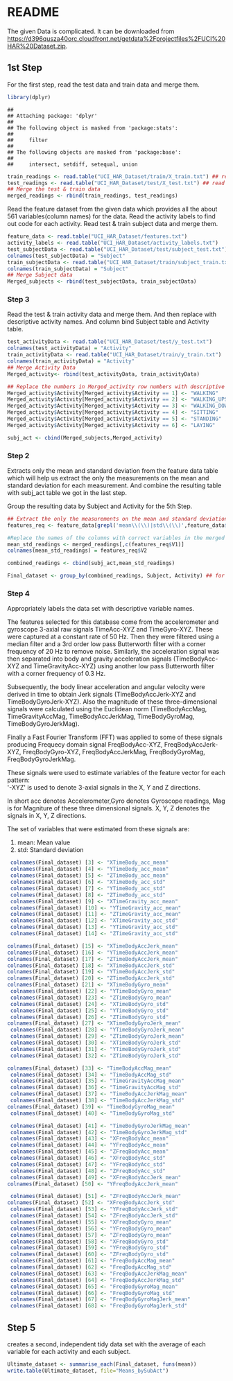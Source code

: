 # README
The given Data is complicated. It can be downloaded from https://d396qusza40orc.cloudfront.net/getdata%2Fprojectfiles%2FUCI%20HAR%20Dataset.zip.

## 1st Step
For the first step, read the test data and train data and merge them.


```r
library(dplyr)
```

```
## 
## Attaching package: 'dplyr'
## 
## The following object is masked from 'package:stats':
## 
##     filter
## 
## The following objects are masked from 'package:base':
## 
##     intersect, setdiff, setequal, union
```

```r
train_readings <- read.table("UCI_HAR_Dataset/train/X_train.txt") ## read train table
test_readings <- read.table("UCI_HAR_Dataset/test/X_test.txt") ## read test table
## Merge the test & train data
merged_readings <- rbind(train_readings, test_readings) 
```

Read the feature dataset from the given data which provides all the about 561 variables(column names) for the data. Read the activity labels to find out code for each activity. Read test & train subject data and merge them.



```r
feature_data <- read.table("UCI_HAR_Dataset/features.txt")
activity_labels <- read.table("UCI_HAR_Dataset/activity_labels.txt")
test_subjectData <- read.table("UCI_HAR_Dataset/test/subject_test.txt")
colnames(test_subjectData) = "Subject"
train_subjectData <- read.table("UCI_HAR_Dataset/train/subject_train.txt")
colnames(train_subjectData) = "Subject"
## Merge Subject data
Merged_subjects <- rbind(test_subjectData, train_subjectData)
```

### Step 3
Read the test & train activity data and merge them. And then replace with descriptive activity names. And column bind Subject table and Activity table.



```r
test_activityData <- read.table("UCI_HAR_Dataset/test/y_test.txt")
colnames(test_activityData) = "Activity"
train_activityData <- read.table("UCI_HAR_Dataset/train/y_train.txt")
colnames(train_activityData) = "Activity"
## Merge Activity Data
Merged_activity<- rbind(test_activityData, train_activityData)

## Replace the numbers in Merged_activity row numbers with descriptive activity labels (Step-3)
Merged_activity$Activity[Merged_activity$Activity == 1] <- "WALKING"
Merged_activity$Activity[Merged_activity$Activity == 2] <- "WALKING_UPSTAIRS"
Merged_activity$Activity[Merged_activity$Activity == 3] <- "WALKING_DOWNSTAIRS"
Merged_activity$Activity[Merged_activity$Activity == 4] <- "SITTING"
Merged_activity$Activity[Merged_activity$Activity == 5] <- "STANDING"
Merged_activity$Activity[Merged_activity$Activity == 6] <- "LAYING"

subj_act <- cbind(Merged_subjects,Merged_activity)
```

### Step 2
Extracts only the mean and standard deviation from the feature data table which will help us extract the only the measurements on the mean and standard deviation for each measurement.
And combine the resulting table with subj_act table we got in the last step.

Group the resulting data by Subject and Activity for the 5th Step.



```r
## Extract the only the measurements on the mean and standard deviation for each measurement
features_req <- feature_data[grepl('mean\\(\\)|std\\(\\)',feature_data$V2),]

#Replace the names of the columns with correct variables in the merged readings.
mean_std_readings <- merged_readings[,c(features_req$V1)]
colnames(mean_std_readings) = features_req$V2

combined_readings <- cbind(subj_act,mean_std_readings)

Final_dataset <- group_by(combined_readings, Subject, Activity) ## for step 5
```

### Step 4 
Appropriately labels the data set with descriptive variable names.

The features selected for this database come from the accelerometer and gyroscope 3-axial raw signals TimeAcc-XYZ and TimeGyro-XYZ. These were captured at a constant rate of 50 Hz. Then they were filtered using a median filter and a 3rd order low pass Butterworth filter with a corner frequency of 20 Hz to remove noise. Similarly, the acceleration signal was then separated into body and gravity acceleration signals (TimeBodyAcc-XYZ and TimeGravityAcc-XYZ) using another low pass Butterworth filter with a corner frequency of 0.3 Hz. 

Subsequently, the body linear acceleration and angular velocity were derived in time to obtain Jerk signals (TimeBodyAccJerk-XYZ and TimeBodyGyroJerk-XYZ). Also the magnitude of these three-dimensional signals were calculated using the Euclidean norm (TimeBodyAccMag, TimeGravityAccMag, TimeBodyAccJerkMag, TimeBodyGyroMag, TimeBodyGyroJerkMag). 

Finally a Fast Fourier Transform (FFT) was applied to some of these signals producing Frequecy domain signal FreqBodyAcc-XYZ, FreqBodyAccJerk-XYZ, FreqBodyGyro-XYZ, FreqBodyAccJerkMag, FreqBodyGyroMag, FreqBodyGyroJerkMag. 

These signals were used to estimate variables of the feature vector for each pattern:  
'-XYZ' is used to denote 3-axial signals in the X, Y and Z directions.

In short acc denotes Accelerometer,Gyro denotes Gyroscope readings, Mag is for Magniture of these three dimensional signals. X, Y, Z denotes the signals in X, Y, Z directions.

The set of variables that were estimated from these signals are: 

1. mean: Mean value
2. std: Standard deviation


```r
 colnames(Final_dataset) [3] <- "XTimeBody_acc_mean"
 colnames(Final_dataset) [4] <- "YTimeBody_acc_mean"
 colnames(Final_dataset) [5] <- "ZTimeBody_acc_mean"
 colnames(Final_dataset) [6] <- "XTimeBody_acc_std"
 colnames(Final_dataset) [7] <- "YTimeBody_acc_std"
 colnames(Final_dataset) [8] <- "ZTimeBody_acc_std"
 colnames(Final_dataset) [9] <- "XTimeGravity_acc_mean"
 colnames(Final_dataset) [10] <- "YTimeGravity_acc_mean"
 colnames(Final_dataset) [11] <- "ZTimeGravity_acc_mean"
 colnames(Final_dataset) [12] <- "XTimeGravity_acc_std"
 colnames(Final_dataset) [13] <- "YTimeGravity_acc_std"
 colnames(Final_dataset) [14] <- "ZTimeGravity_acc_std"

colnames(Final_dataset) [15] <- "XTimeBodyAccJerk_mean"
colnames(Final_dataset) [16] <- "YTimeBodyAccJerk_mean"
colnames(Final_dataset) [17] <- "ZTimeBodyAccJerk_mean"
colnames(Final_dataset) [18] <- "XTimeBodyAccJerk_std"
colnames(Final_dataset) [19] <- "YTimeBodyAccJerk_std"
colnames(Final_dataset) [20] <- "ZTimeBodyAccJerk_std"
colnames(Final_dataset) [21] <- "XTimeBodyGyro_mean"
 colnames(Final_dataset) [22] <- "YTimeBodyGyro_mean"
 colnames(Final_dataset) [23] <- "ZTimeBodyGyro_mean"
 colnames(Final_dataset) [24] <- "XTimeBodyGyro_std"
 colnames(Final_dataset) [25] <- "YTimeBodyGyro_std"
 colnames(Final_dataset) [26] <- "ZTimeBodyGyro_std"
colnames(Final_dataset) [27] <- "XTimeBodyGyroJerk_mean"
 colnames(Final_dataset) [28] <- "YTimeBodyGyroJerk_mean"
 colnames(Final_dataset) [29] <- "ZTimeBodyGyroJerk_mean"
 colnames(Final_dataset) [30] <- "XTimeBodyGyroJerk_std"
 colnames(Final_dataset) [31] <- "YTimeBodyGyroJerk_std"
 colnames(Final_dataset) [32] <- "ZTimeBodyGyroJerk_std"

colnames(Final_dataset) [33] <- "TimeBodyAccMag_mean"
 colnames(Final_dataset) [34] <- "TimeBodyAccMag_std"
 colnames(Final_dataset) [35] <- "TimeGravityAccMag_mean"
 colnames(Final_dataset) [36] <- "TimeGravityAccMag_std"
 colnames(Final_dataset) [37] <- "TimeBodyAccJerkMag_mean"
 colnames(Final_dataset) [38] <- "TimeBodyAccJerkMag_std"
colnames(Final_dataset) [39] <- "TimeBodyGyroMag_mean"
 colnames(Final_dataset) [40] <- "TimeBodyGyroMag_std"

 colnames(Final_dataset) [41] <- "TimeBodyGyroJerkMag_mean"
 colnames(Final_dataset) [42] <- "TimeBodyGyroJerkMag_std"
 colnames(Final_dataset) [43] <- "XFreqBodyAcc_mean"
 colnames(Final_dataset) [44] <- "YFreqBodyAcc_mean"
 colnames(Final_dataset) [45] <- "ZFreqBodyAcc_mean"
 colnames(Final_dataset) [46] <- "XFreqBodyAcc_std"
 colnames(Final_dataset) [47] <- "YFreqBodyAcc_std"
 colnames(Final_dataset) [48] <- "ZFreqBodyAcc_std"
 colnames(Final_dataset) [49] <- "XFreqBodyAccJerk_mean"
colnames(Final_dataset) [50] <- "YFreqBodyAccJerk_mean"

 colnames(Final_dataset) [51] <- "ZFreqBodyAccJerk_mean"
colnames(Final_dataset) [52] <- "XFreqBodyAccJerk_std"
 colnames(Final_dataset) [53] <- "YFreqBodyAccJerk_std"
 colnames(Final_dataset) [54] <- "ZFreqBodyAccJerk_std"
 colnames(Final_dataset) [55] <- "XFreqBodyGyro_mean"
 colnames(Final_dataset) [56] <- "YFreqBodyGyro_mean"
 colnames(Final_dataset) [57] <- "ZFreqBodyGyro_mean"
 colnames(Final_dataset) [58] <- "XFreqBodyGyro_std"
 colnames(Final_dataset) [59] <- "YFreqBodyGyro_std"
 colnames(Final_dataset) [60] <- "ZFreqBodyGyro_std"
 colnames(Final_dataset) [61] <- "FreqBodyAccMag_mean"
 colnames(Final_dataset) [62] <- "FreqBodyAccMag_std"
 colnames(Final_dataset) [63] <- "FreqBodyAccJerkMag_mean"
 colnames(Final_dataset) [64] <- "FreqBodyAccJerkMag_std"
 colnames(Final_dataset) [65] <- "FreqBodyGyroMag_mean"
 colnames(Final_dataset) [66] <- "FreqBodyGyroMag_std"
 colnames(Final_dataset) [67] <- "FreqBodyGyroMagJerk_mean"
 colnames(Final_dataset) [68] <- "FreqBodyGyroMagJerk_std"
```

## Step 5 
creates a second, independent tidy data set with the average of each variable for each activity and each subject.

```r
Ultimate_dataset <- summarise_each(Final_dataset, funs(mean))
write.table(Ultimate_dataset, file="Means_bySubAct")
```
